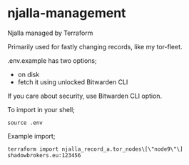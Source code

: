 # njalla-management
Njalla managed by Terraform

Primarily used for fastly changing records, like my tor-fleet.

.env.example has two options;

- on disk
- fetch it using unlocked Bitwarden CLI

If you care about security, use Bitwarden CLI option.

To import in your shell;

```
source .env
```

Example import;

```
terraform import njalla_record_a.tor_nodes\[\"node9\"\] shadowbrokers.eu:123456
```